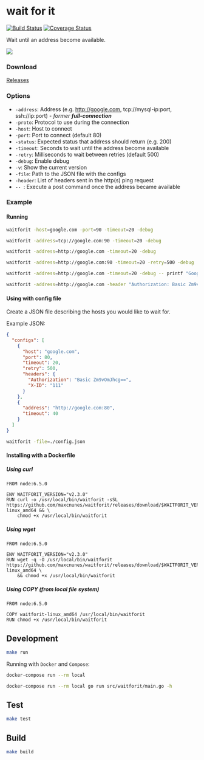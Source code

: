 # wait for it

[![Build Status](https://travis-ci.org/maxcnunes/waitforit.svg?branch=master)](https://travis-ci.org/maxcnunes/waitforit)
[![Coverage Status](https://coveralls.io/repos/github/maxcnunes/waitforit/badge.svg?branch=master)](https://coveralls.io/github/maxcnunes/waitforit?branch=master)

Wait until an address become available.

![](http://24.media.tumblr.com/tumblr_m3x648wxbj1ru99qvo1_500.png)


### Download

[Releases](https://github.com/maxcnunes/waitforit/releases)

### Options

- `-address`: Address (e.g. http://google.com, tcp://mysql-ip:port, ssh://ip:port) - *former **full-connection***
- `-proto`: Protocol to use during the connection
- `-host`: Host to connect
- `-port`: Port to connect (default 80)
- `-status`: Expected status that address should return (e.g. 200)
- `-timeout`: Seconds to wait until the address become available
- `-retry`: Milliseconds to wait between retries (default 500)
- `-debug`: Enable debug
- `-v`: Show the current version
- `-file`: Path to the JSON file with the configs
- `-header`: List of headers sent in the http(s) ping request
- `-- `: Execute a post command once the address became available

### Example

#### Running

```bash
waitforit -host=google.com -port=90 -timeout=20 -debug

waitforit -address=tcp://google.com:90 -timeout=20 -debug

waitforit -address=http://google.com -timeout=20 -debug

waitforit -address=http://google.com:90 -timeout=20 -retry=500 -debug

waitforit -address=http://google.com -timeout=20 -debug -- printf "Google Works\!"

waitforit -address=http://google.com -header "Authorization: Basic Zm9vOmJhcg==" -header "X-ID: 111" -debug
```

#### Using with config file

Create a JSON file describing the hosts you would like to wait for.

Example JSON:
```json
{
  "configs": [
    {
      "host": "google.com",
      "port": 80,
      "timeout": 20,
      "retry": 500,
      "headers": {
        "Authorization": "Basic Zm9vOmJhcg==",
        "X-ID": "111"
      }
    },
    {
      "address": "http://google.com:80",
      "timeout": 40
    }
  ]
}
```

```bash
waitforit -file=./config.json
```

#### Installing with a Dockerfile

##### Using curl

```
FROM node:6.5.0

ENV WAITFORIT_VERSION="v2.3.0"
RUN curl -o /usr/local/bin/waitforit -sSL https://github.com/maxcnunes/waitforit/releases/download/$WAITFORIT_VERSION/waitforit-linux_amd64 && \
    chmod +x /usr/local/bin/waitforit
```

##### Using wget

```
FROM node:6.5.0

ENV WAITFORIT_VERSION="v2.3.0"
RUN wget -q -O /usr/local/bin/waitforit https://github.com/maxcnunes/waitforit/releases/download/$WAITFORIT_VERSION/waitforit-linux_amd64 \
    && chmod +x /usr/local/bin/waitforit
```

##### Using COPY (from local file system)

```
FROM node:6.5.0

COPY waitforit-linux_amd64 /usr/local/bin/waitforit
RUN chmod +x /usr/local/bin/waitforit
```

## Development

```bash
make run
```

Running with `Docker` and `Compose`:

```bash
docker-compose run --rm local
```

```bash
docker-compose run --rm local go run src/waitforit/main.go -h
```

## Test

```bash
make test
```

## Build

```bash
make build
```

